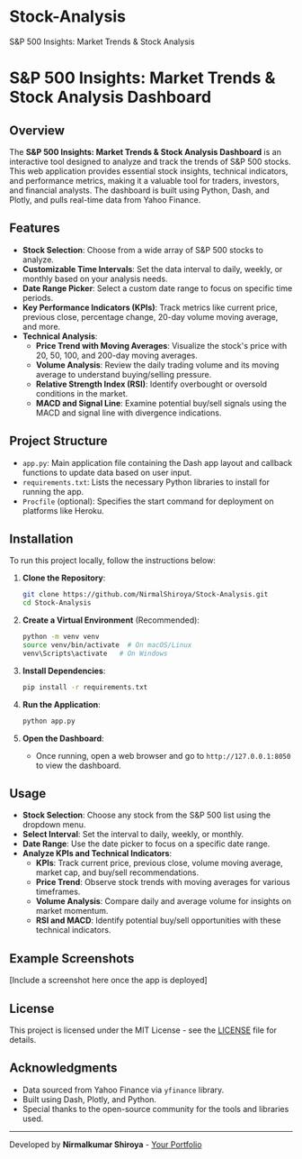 # Stock-Analysis
S&amp;P 500 Insights: Market Trends &amp; Stock Analysis
# S&P 500 Insights: Market Trends & Stock Analysis Dashboard

## Overview

The **S&P 500 Insights: Market Trends & Stock Analysis Dashboard** is an interactive tool designed to analyze and track the trends of S&P 500 stocks. This web application provides essential stock insights, technical indicators, and performance metrics, making it a valuable tool for traders, investors, and financial analysts. The dashboard is built using Python, Dash, and Plotly, and pulls real-time data from Yahoo Finance.

## Features

- **Stock Selection**: Choose from a wide array of S&P 500 stocks to analyze.
- **Customizable Time Intervals**: Set the data interval to daily, weekly, or monthly based on your analysis needs.
- **Date Range Picker**: Select a custom date range to focus on specific time periods.
- **Key Performance Indicators (KPIs)**: Track metrics like current price, previous close, percentage change, 20-day volume moving average, and more.
- **Technical Analysis**:
  - **Price Trend with Moving Averages**: Visualize the stock's price with 20, 50, 100, and 200-day moving averages.
  - **Volume Analysis**: Review the daily trading volume and its moving average to understand buying/selling pressure.
  - **Relative Strength Index (RSI)**: Identify overbought or oversold conditions in the market.
  - **MACD and Signal Line**: Examine potential buy/sell signals using the MACD and signal line with divergence indications.

## Project Structure

- `app.py`: Main application file containing the Dash app layout and callback functions to update data based on user input.
- `requirements.txt`: Lists the necessary Python libraries to install for running the app.
- `Procfile` (optional): Specifies the start command for deployment on platforms like Heroku.

## Installation

To run this project locally, follow the instructions below:

1. **Clone the Repository**:
   ```bash
   git clone https://github.com/NirmalShiroya/Stock-Analysis.git
   cd Stock-Analysis
   ```

2. **Create a Virtual Environment** (Recommended):
   ```bash
   python -m venv venv
   source venv/bin/activate  # On macOS/Linux
   venv\Scripts\activate   # On Windows
   ```

3. **Install Dependencies**:
   ```bash
   pip install -r requirements.txt
   ```

4. **Run the Application**:
   ```bash
   python app.py
   ```

5. **Open the Dashboard**:
   - Once running, open a web browser and go to `http://127.0.0.1:8050` to view the dashboard.

## Usage

- **Stock Selection**: Choose any stock from the S&P 500 list using the dropdown menu.
- **Select Interval**: Set the interval to daily, weekly, or monthly.
- **Date Range**: Use the date picker to focus on a specific date range.
- **Analyze KPIs and Technical Indicators**:
  - **KPIs**: Track current price, previous close, volume moving average, market cap, and buy/sell recommendations.
  - **Price Trend**: Observe stock trends with moving averages for various timeframes.
  - **Volume Analysis**: Compare daily and average volume for insights on market momentum.
  - **RSI and MACD**: Identify potential buy/sell opportunities with these technical indicators.

## Example Screenshots

[Include a screenshot here once the app is deployed]

## License

This project is licensed under the MIT License - see the [LICENSE](LICENSE) file for details.

## Acknowledgments

- Data sourced from Yahoo Finance via `yfinance` library.
- Built using Dash, Plotly, and Python.
- Special thanks to the open-source community for the tools and libraries used.

---

Developed by **Nirmalkumar Shiroya** - [Your Portfolio](#insert-your-portfolio-link-here)
